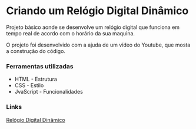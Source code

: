 # Criando um Relógio Digital Dinâmico

Projeto básico aonde se desenvolve um relógio digital que funciona em tempo real de acordo com o horário da sua maquina.

O projeto foi desenvolvido com a ajuda de um vídeo do Youtube, que mosta a construção do código.

### Ferramentas utilizadas

- HTML - Estrutura
- CSS - Estilo
- JvaScript - Funcionalidades

### Links
[Relógio Digital Dinâmico](https://www.youtube.com/watch?v=GK0ok3ZCXwM&t=1s)
